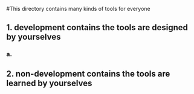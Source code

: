 #This directory contains many kinds of tools for everyone 
## 1. development contains the tools are designed by yourselves
### a.
## 2. non-development contains the tools are learned by yourselves
